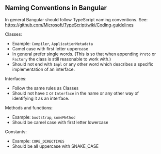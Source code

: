 Naming Conventions in Bangular
---

In general Bangular should follow TypeScript naming conventions.
See: https://github.com/Microsoft/TypeScript/wiki/Coding-guidelines


Classes:
  - Example: `Compiler`, `ApplicationMetadata`
  - Camel case with first letter uppercase
  - In general prefer single words. (This is so that when appending `Proto` or `Factory` the class 
    is still reasonable to work with.)
  - Should not end with `Impl` or any other word which describes a specific implementation of an 
    interface.
  
  
Interfaces:
  - Follow the same rules as Classes 
  - Should not have `I` or `Interface` in the name or any other way of identifying it as an interface.

  
Methods and functions:
  - Example: `bootstrap`, `someMethod`
  - Should be camel case with first letter lowercase


Constants:
  - Example: `CORE_DIRECTIVES`
  - Should be all uppercase with SNAKE_CASE



